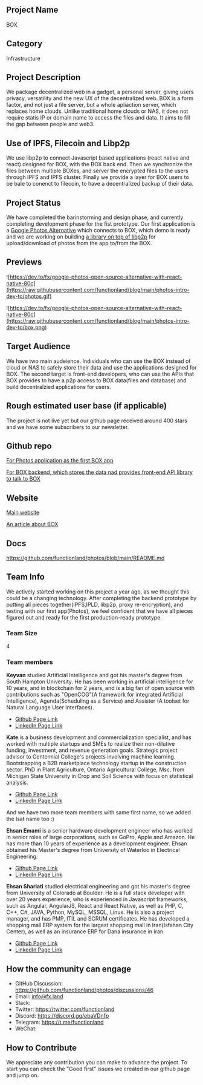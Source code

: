 ## Project Name <!-- Add your project name here with format "Project Name"-->

BOX

## Category 
<!--developer tooling, application, wallet, infrastructure, etc-->
Infrastructure

## Project Description
<!--Describe your project in a few sentences. -->
We package decentralized web in a gadget, a personal server, giving users privacy, versatility and the new UX of the decentralized web. BOX is a form factor, and not just a file server, but a whole apliaction server, which replaces home clouds.
Unlike traditional home clouds or NAS, it does not require statis IP or domain name to access the files and data. It aims to fill the gap between people and web3.

## Use of IPFS, Filecoin and Libp2p
<!-- Describe how your project uses any or all of these technologies, and why. -->
We use libp2p to connect Javascript based applications (react native and react) designed for BOX, with the BOX back end. 
Then we synchronize the files between multiple BOXes, and server the encrypted files to the users through IPFS and IPFS cluster. 
Finally we provide a layer for BOX users to be bale to conenct to filecoin, to have a decentralized backup of their data.

## Project Status
<!--brainstorming, fundraising, under development, beta, shipped, etc-->
We have completed the barinstorming and design phase, and currently completing development phase for the fist prototype. Our first application is a [Google Photos Alternative](https://github.com/funcitonland/photos) which connects to BOX, which demo is ready and we are working on building [a library on top of libp2p](https://github.com/functionland/box) for upload/download of photos from the app to/from the BOX.

## Previews
<!--Add some screenshots to give a preview of your product-->
![https://dev.to/fx/google-photos-open-source-alternative-with-react-native-80c](https://raw.githubusercontent.com/functionland/blog/main/photos-intro-dev-to/photos.gif)

![https://dev.to/fx/google-photos-open-source-alternative-with-react-native-80c](https://raw.githubusercontent.com/functionland/blog/main/photos-intro-dev-to/box.png)

## Target Audience
<!--Describe who will be your project's users-->
We have two main audeience. Individuals who can use the BOX instead of cloud or NAS to safely store their data and use the applications designed for BOX. 
The second target is front-end developers, who can use the APIs that BOX provides to have a p2p access to BOX data(files and database) and build decentralzied applications for users.

## Rough estimated user base (if applicable)
<!--How many users do you have right now?-->
The project is not live yet but our github page received around 400 stars and we have some subscribers to our newsletter.

## Github repo
<!--Attach a link to your GitHub repo - open source is required - please make sure your repo has a license file and is licensed using MIT open source license! -->
[For Photos application as the first BOX app](https://github.com/functionland/photos/)

[For BOX backend, which stores the data nad provides front-end API library to talk to BOX](https://github.com/functionland/box)

## Website
<!--Link your website if available-->
[Main website](https://fx.land)

[An article about BOX](https://dev.to/fx/google-photos-open-source-alternative-with-react-native-80c)

<!--If you're applying for a Next Step grant, add the URL to your hackathon submission here also-->

## Docs
<!--Including a link to your project docs!-->
https://github.com/functionland/photos/blob/main/README.md

## Team Info
<!-- Introduce your amazing team - how many team members are working on this project and who are they?-->
We actively started working on this project a year ago, as we thought this could be a changing technology. After completing the backend prototype by putting all pieces together(IPFS,IPLD, libp2p, proxy re-encryption), and testing with our first app(Photos), we feel confident that we have all pieces figured out and ready for the first production-ready prototype. 


### Team Size  

4

### Team members  

**Keyvan** studied Artificial Intelligence and got his master's degree from South Hampton University. He has been working in artificial intelligence for 10 years, and in blockchain for 2 years, and is a big fan of open source with contributions such as "OpenCOG"(A framework for integrated Artificial Intelligence), Agenda(Scheduling as a Service) and Assister (A toolset for Natural Language User Interfaces).
* [Github Page Link](https://github.com/keyvan-m-sadeghi)
* [LinkedIn Page Link](https://www.linkedin.com/in/keyvanmsadeghi/)


**Kate** is a business development and commercialization specialist, and has worked with multiple startups and SMEs to realize their non-dilutive funding, investment, and revenue generation goals. Strategic project advisor to Centennial College's projects involving machine learning. Bootstrapping a B2B marketplace technology startup in the construction sector. PhD in Plant Agriculture, Ontario Agricultural College, Msc. from Michigan State University in Crop and Soil Science with focus on statistical analysis. 
* [Github Page Link](https://github.com/kitty2121)
* [LinkedIn Page Link](https://www.linkedin.com/in/kate-withers-hess-phd-33530023/)


And we have two more team members with same first name, so we added the lsat name too :)

**Ehsan Emami** is a senior hardware development engineer who has worked in senior roles of large corporations, such as GoPro, Apple and Amazon. He has more than 10 years of experience as a development engineer. Ehsan obtained his Master's degree from University of Waterloo in Electrical Engineering.
* [Github Page Link](https://github.com/ehsan-git-dev)
* [LinkedIn Page Link](https://www.linkedin.com/in/ehsan-emami-0005bb6/)


**Ehsan Shariati** studied electrical engineering and got his master's degree from University of Colorado at Boulder. He is a full stack developer with over 20 years  experience, who is experienced in Javascript frameworks, such as Angular, AngularJS, React and React Native, as well as PHP, C, C++, C#, JAVA, Python, MySQL, MSSQL, Linux. He is also a project manager, and has PMP, ITIL and SCRUM certificates. He has developed a shopping mall ERP system for the largest shopping mall in Iran(Isfahan City Center), as well as an insurance ERP for Dana insurance in Iran.
* [Github Page Link](https://github.com/ehsan6sha)
* [LinkedIn Page Link](https://www.linkedin.com/in/ehsanehsan/)

## How the community can engage
* GitHub Discussion: https://github.com/functionland/photos/discussions/46
* Email:  info@fx.land
* Slack:  
* Twitter:  https://twitter.com/functionland
* Discord:  https://discord.gg/ebaVDnfp
* Telegram:  https://t.me/functionland
* WeChat:  

## How to Contribute
<!--How can the community contribute to your project?-->
We appreciate any contribution you can make to advance the project. To start you can check the "Good first" issues we created in our github page and jump on.
